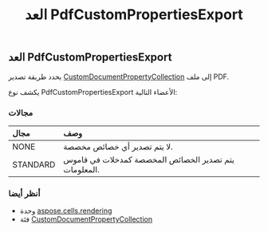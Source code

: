 ﻿---
title: العد PdfCustomPropertiesExport
second_title: Aspose.Cells for Python via .NET API المراجع
description:
type: docs
weight: 190
url: /ar/python-net/aspose.cells.rendering/pdfcustompropertiesexport/
is_root: false
---
##  العد PdfCustomPropertiesExport
يحدد طريقة تصدير [CustomDocumentPropertyCollection](/cells/ar/python-net/aspose.cells.properties/customdocumentpropertycollection) إلى ملف PDF.



يكشف نوع PdfCustomPropertiesExport الأعضاء التالية:

###  مجالات
| مجال| وصف|
| :- | :- |
| NONE | لا يتم تصدير أي خصائص مخصصة.|
| STANDARD | يتم تصدير الخصائص المخصصة كمدخلات في قاموس المعلومات.|



###  أنظر أيضا
* وحدة [aspose.cells.rendering](..)
* فئة [CustomDocumentPropertyCollection](/cells/ar/python-net/aspose.cells.properties/customdocumentpropertycollection)
